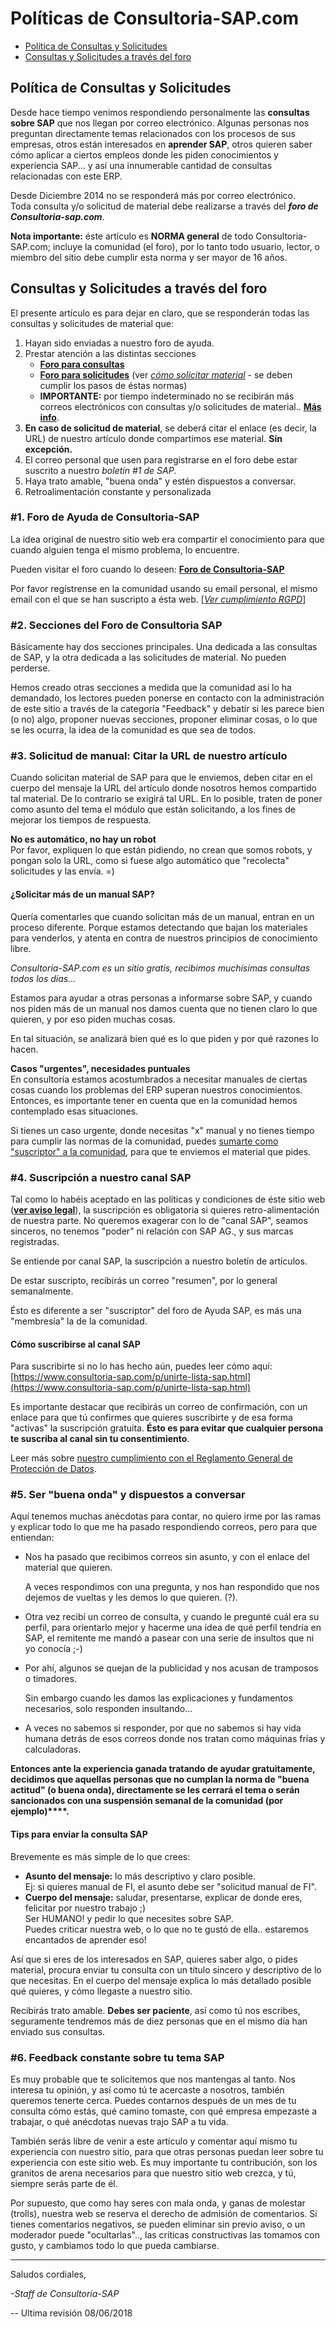 # Políticas de Consultoria-SAP.com

* [Política de Consultas y Solicitudes](#pol%C3%ADtica-de-consultas-y-solicitudes)
* [Consultas y Solicitudes a través del foro](#consultas-y-solicitudes-a-trav%C3%A9s-del-foro)

## Política de Consultas y Solicitudes

Desde hace tiempo venimos respondiendo personalmente las **consultas sobre SAP** que nos llegan por correo electrónico. Algunas personas nos preguntan directamente temas relacionados con los procesos de sus empresas, otros están interesados en **aprender SAP**, otros quieren saber cómo aplicar a ciertos empleos donde les piden conocimientos y experiencia SAP... y así una innumerable cantidad de consultas relacionadas con este ERP.  
  
Desde Diciembre 2014 no se responderá más por correo electrónico.  
Toda consulta y/o solicitud de material debe realizarse a través del **_foro de Consultoria-sap.com_**.
 
**Nota importante:** éste artículo es **NORMA general** de todo Consultoria-SAP.com; incluye la comunidad (el foro), por lo tanto todo usuario, lector, o miembro del sitio debe cumplir esta norma y ser mayor de 16 años.  

## Consultas y Solicitudes a través del foro

El presente artículo es para dejar en claro, que se responderán todas las consultas y solicitudes de material que:

1. Hayan sido enviadas a nuestro foro de ayuda.
1. Prestar atención a las distintas secciones
    *   **[Foro para consultas](https://foros.consultoria-sap.com/c/consultas-sap "Foro Consultas SAP - Consultoria")**
    *   **[Foro para solicitudes](https://foros.consultoria-sap.com/c/manuales-sap "Foro Manuales SAP - Consultoria")** (ver _[cómo solicitar material](https://foros.consultoria-sap.com/t/como-solicitar-manuales-o-descargas-sap/14 "Norma: cómo solicitar material SAP gratis")_ \- se deben cumplir los pasos de éstas normas)
    *   **IMPORTANTE:** por tiempo indeterminado no se recibirán más correos electrónicos con consultas y/o solicitudes de material.. **[Más info](https://www.consultoria-sap.com/2014/12/problemas-con-los-correos-electronicos.html "Consultas SAP gratis vía correo electrónico")**.
1. **En caso de solicitud de material**, se deberá citar el enlace (es decir, la URL) de nuestro artículo donde compartimos ese material. **Sin excepción.**
1. El correo personal que usen para registrarse en el foro debe estar suscrito a nuestro _boletín #1 de SAP_.
1. Haya trato amable, "buena onda" y estén dispuestos a conversar.
1. Retroalimentación constante y personalizada

  

### #1\. Foro de Ayuda de Consultoria-SAP

La idea original de nuestro sitio web era compartir el conocimiento para que cuando alguien tenga el mismo problema, lo encuentre.  
  
Pueden visitar el foro cuando lo deseen: **[Foro de Consultoria-SAP](https://foros.consultoria-sap.com/ "Comunidad de Ayuda ERP SAP")**  
  
Por favor regístrense en la comunidad usando su email personal, el mismo email con el que se han suscripto a ésta web. \[_[Ver cumplimiento RGPD](https://www.consultoria-sap.com/p/gdpr-rgpd.html)_\]

  

### #2\. Secciones del Foro de Consultoria SAP

Básicamente hay dos secciones principales. Una dedicada a las consultas de SAP, y la otra dedicada a las solicitudes de material. No pueden perderse.  
  

Hemos creado otras secciones a medida que la comunidad así lo ha demandado, los lectores pueden ponerse en contacto con la administración de este sitio a través de la categoría "Feedback" y debatir si les parece bien (o no) algo, proponer nuevas secciones, proponer eliminar cosas, o lo que se les ocurra, la idea de la comunidad es que sea de todos.

  

### #3\. Solicitud de manual: Citar la URL de nuestro artículo

Cuando solicitan material de SAP para que le enviemos, deben citar en el cuerpo del mensaje la URL del artículo donde nosotros hemos compartido tal material. De lo contrario se exigirá tal URL. En lo posible, traten de poner como asunto del tema el módulo que están solicitando, a los fines de mejorar los tiempos de respuesta.  
  
**No es automático, no hay un robot**  
Por favor, expliquen lo que están pidiendo, no crean que somos robots, y pongan solo la URL, como si fuese algo automático que "recolecta" solicitudes y las envía. =)  
  

#### ¿Solicitar más de un manual SAP?

Quería comentarles que cuando solicitan más de un manual, entran en un proceso diferente. Porque estamos detectando que bajan los materiales para venderlos, y atenta en contra de nuestros principios de conocimiento libre.

  

_Consultoria-SAP.com es un sitio gratis, recibimos muchísimas consultas todos los días..._

Estamos para ayudar a otras personas a informarse sobre SAP, y cuando nos piden más de un manual nos damos cuenta que no tienen claro lo que quieren, y por eso piden muchas cosas.

  

En tal situación, se analizará bien qué es lo que piden y por qué razones lo hacen.  
  
**Casos "urgentes", necesidades puntuales**  
En consultoría estamos acostumbrados a necesitar manuales de ciertas cosas cuando los problemas del ERP superan nuestros conocimientos. Entonces, es importante tener en cuenta que en la comunidad hemos contemplado esas situaciones.  
  
Si tienes un caso urgente, donde necesitas "x" manual y no tienes tiempo para cumplir las normas de la comunidad, puedes [sumarte como "suscriptor" a la comunidad](https://foros.consultoria-sap.com/t/suscripciones-mensuales/6596 "Membresía SAP - Consultoria"), para que te enviemos el material que pides.  

  

  

  

### #4\. Suscripción a nuestro canal SAP

Tal como lo habéis aceptado en las políticas y condiciones de éste sitio web (**[ver aviso legal](https://www.consultoria-sap.com/p/aviso-legal.html "Aviso Legal de Consultoria-SAP")**), la suscripción es obligatoria si quieres retro-alimentación de nuestra parte. No queremos exagerar con lo de "canal SAP", seamos sinceros, no tenemos "poder" ni relación con SAP AG., y sus marcas registradas.

  

Se entiende por canal SAP, la suscripción a nuestro boletín de artículos.

De estar suscripto, recibirás un correo "resumen", por lo general semanalmente.

  

Ésto es diferente a ser "suscriptor" del foro de Ayuda SAP, es más una "membresía" la de la comunidad. 

#### Cómo suscribirse al canal SAP

Para suscribirte si no lo has hecho aún, puedes leer cómo aquí:  
[https://www.consultoria-sap.com/p/unirte-lista-sap.html](https://www.consultoria-sap.com/p/unirte-lista-sap.html)  
  
Es importante destacar que recibirás un correo de confirmación, con un enlace para que tú confirmes que quieres suscribirte y de esa forma "activas" la suscripción gratuita. **Ésto es para evitar que cualquier persona te suscriba al canal sin tu consentimiento**.

  
Leer más sobre [nuestro cumplimiento con el Reglamento General de Protección de Datos](https://www.consultoria-sap.com/p/gdpr-rgpd.html).

  

### #5\. Ser "buena onda" y dispuestos a conversar

Aquí tenemos muchas anécdotas para contar, no quiero irme por las ramas y explicar todo lo que me ha pasado respondiendo correos, pero para que entiendan: 

*   Nos ha pasado que recibimos correos sin asunto, y con el enlace del material que quieren.
    
    A veces respondimos con una pregunta, y nos han respondido que nos dejemos de vueltas y les demos lo que quieren. (?).
    
*   Otra vez recibí un correo de consulta, y cuando le pregunté cuál era su perfil, para orientarlo mejor y hacerme una idea de qué perfil tendría en SAP, el remitente me mandó a pasear con una serie de insultos que ni yo conocía ;-)
*   Por ahí, algunos se quejan de la publicidad y nos acusan de tramposos o timadores.
    
    Sin embargo cuando les damos las explicaciones y fundamentos necesarios, solo responden insultando... 
    
*   A veces no sabemos si responder, por que no sabemos si hay vida humana detrás de esos correos donde nos tratan como máquinas frías y calculadoras.

**Entonces ante la experiencia ganada tratando de ayudar gratuitamente, decidimos que aquellas personas que no cumplan la norma de "buena actitud" (o buena onda), directamente se les cerrará el tema o serán sancionados con una suspensión semanal de la comunidad (por ejemplo)****.**

  

#### Tips para enviar la consulta SAP

Brevemente es más simple de lo que crees:

*   **Asunto del mensaje:** lo más descriptivo y claro posible.  
    Ej: si quieres manual de FI, el asunto debe ser "solicitud manual de FI".
*   **Cuerpo del mensaje:** saludar, presentarse, explicar de donde eres, felicitar por nuestro trabajo ;)  
    Ser HUMANO! y pedir lo que necesites sobre SAP.  
    Puedes criticar nuestra web, o lo que no te gustó de ella.. estaremos encantados de aprender eso!

Así que si eres de los interesados en SAP, quieres saber algo, o pides material, procura enviar tu consulta con un título sincero y descriptivo de lo que necesitas. En el cuerpo del mensaje explica lo más detallado posible qué quieres, y cómo llegaste a nuestro sitio. 

  

Recibirás trato amable. **Debes ser paciente**, así como tú nos escribes, seguramente tendremos más de diez personas que en el mismo día han enviado sus consultas.

  

### #6\. Feedback constante sobre tu tema SAP

Es muy probable que te solicitemos que nos mantengas al tanto. Nos interesa tu opinión, y así como tú te acercaste a nosotros, también queremos tenerte cerca. Puedes contarnos después de un mes de tu consulta cómo estás, qué camino tomaste, con qué empresa empezaste a trabajar, o qué anécdotas nuevas trajo SAP a tu vida.

  

También serás libre de venir a este artículo y comentar aquí mismo tu experiencia con nuestro sitio, para que otras personas puedan leer sobre tu experiencia con este sitio web. Es muy importante tu contribución, son los granitos de arena necesarios para que nuestro sitio web crezca, y tú, siempre serás parte de él.

  

Por supuesto, que como hay seres con mala onda, y ganas de molestar (trolls), nuestra web se reserva el derecho de admisión de comentarios. Si tienes comentarios negativos, se pueden eliminar sin previo aviso, o un moderador puede "ocultarlas".., las críticas constructivas las tomamos con gusto, y cambiamos todo lo que pueda cambiarse.

  
***
  

Saludos cordiales,

_-Staff de Consultoría-SAP_

  

\-\- Ultima revisión 08/06/2018
